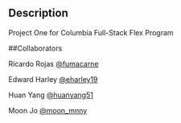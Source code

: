 ## Description


Project One for Columbia Full-Stack Flex Program


##Collaborators

Ricardo Rojas [@fumacarne](https://github.com/fumacarne)

Edward Harley [@eharley19](https://github.com/eharley19)

Huan Yang [@huanyang51](https://github.com/huanyang51)

Moon Jo [@moon_mnny](https://github.com/moon-mnny)

